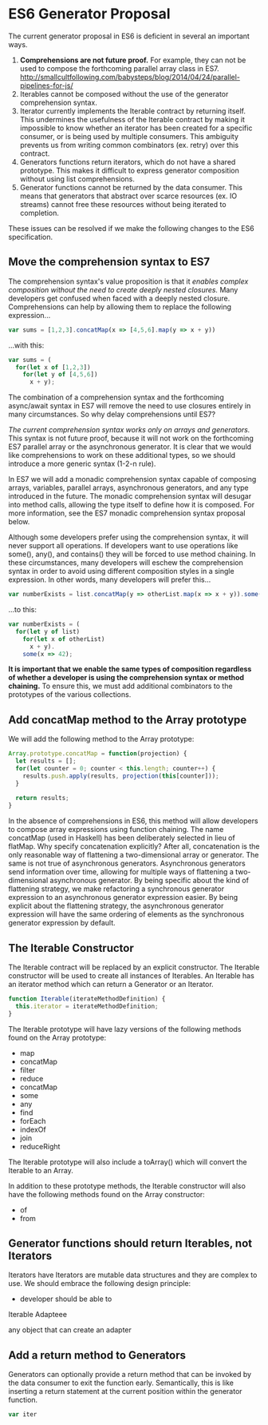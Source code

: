 ES6 Generator Proposal
==============================

The current generator proposal in ES6 is deficient in several an important ways.

1. __Comprehensions are not future proof.__ For example, they can not be used to compose the forthcoming parallel array class in ES7. http://smallcultfollowing.com/babysteps/blog/2014/04/24/parallel-pipelines-for-js/
2. Iterables cannot be composed without the use of the generator comprehension syntax.
3. Iterator currently implements the Iterable contract by returning itself. This undermines the usefulness of the Iterable contract by making it impossible to know whether an iterator has been created for a specific consumer, or is being used by multiple consumers. This ambiguity prevents us from writing common combinators (ex. retry) over this contract.
4. Generators functions return iterators, which do not have a shared prototype. This makes it difficult to express generator composition without using list comprehensions.
5. Generator functions cannot be returned by the data consumer. This means that generators that abstract over scarce resources (ex. IO streams) cannot free these resources without being iterated to completion. 
 
These issues can be resolved if we make the following changes to the ES6 specification. 

Move the comprehension syntax to ES7
------------------------------------------------------

The comprehension syntax's value proposition is that it *enables complex composition without the need to create deeply nested closures.* Many developers get confused when faced with a deeply nested closure. Comprehensions can help by allowing them to replace the following expression...

```JavaScript
var sums = [1,2,3].concatMap(x => [4,5,6].map(y => x + y))
```

…with this:

```JavaScript
var sums = (
  for(let x of [1,2,3])
    for(let y of [4,5,6])
      x + y);
```

The combination of a comprehension syntax and the forthcoming async/await syntax in ES7 will remove the need to use closures entirely in many circumstances. So why delay comprehensions until ES7?

*The current comprehension syntax works only on arrays and generators.* This syntax is not future proof, because it will not work on the forthcoming ES7 parallel array or the asynchronous generator. It is clear that we would like comprehensions to work on these additional types, so we should introduce a more generic syntax (1-2-n rule).

In ES7 we will add a monadic comprehension syntax capable of composing arrays, variables, parallel arrays, asynchronous generators, and any type introduced in the future. The monadic comprehension syntax will desugar into method calls, allowing the type itself to define how it is composed. For more information, see the ES7 monadic comprehension syntax proposal below.

Although some developers prefer using the comprehension syntax, it will never support all operations.  If developers want to use operations like some(), any(), and contains() they will be forced to use method chaining. In these circumstances, many developers will eschew the comprehension syntax in order to avoid using different composition styles in a single expression. In other words, many developers will prefer this…

```Javascript
var numberExists = list.concatMap(y => otherList.map(x => x + y)).some(x => 42);
```

…to this:

```Javascript
var numberExists = (
  for(let y of list)
    for(let x of otherList)
      x + y).
    some(x => 42);
```

__It is important that we enable the same types of composition regardless of whether a developer is using the comprehension syntax or method chaining.__ To ensure this, we must add additional combinators to the prototypes of the various collections.
 
Add concatMap method to the Array prototype
------------------

We will add the following method to the Array prototype:
  
```JavaScript
Array.prototype.concatMap = function(projection) {
  let results = [];
  for(let counter = 0; counter < this.length; counter++) {
    results.push.apply(results, projection(this[counter]));
  }
    
  return results;
}
```

In the absence of comprehensions in ES6, this method will allow developers to compose array expressions using function chaining. The name concatMap (used in Haskell) has been deliberately selected in lieu of flatMap. Why specify concatenation explicitly? After all, concatenation is the only reasonable way of flattening a two-dimensional array or generator. The same is not true of asynchronous generators. Asynchronous generators send information over time, allowing for multiple ways of flattening a two-dimensional asynchronous generator. By being specific about the kind of flattening strategy, we make refactoring a synchronous generator expression to an asynchronous generator expression easier. By being explicit about the flattening strategy, the asynchronous generator expression will have the same ordering of elements as the synchronous generator expression by default.

The Iterable Constructor
--------------------------------

The Iterable contract will be replaced by an explicit constructor. The Iterable constructor will be used to create all instances of Iterables. An Iterable has an iterator method which can return a Generator or an Iterator. 

```JavaScript
function Iterable(iterateMethodDefinition) {
  this.iterator = iterateMethodDefinition;
}
```
The Iterable prototype will have lazy versions of the following methods found on the Array prototype:

* map
* concatMap
* filter
* reduce
* concatMap
* some
* any
* find
* forEach
* indexOf
* join
* reduceRight

The Iterable prototype will also include a toArray() which will convert the Iterable to an Array. 

In addition to these prototype methods, the Iterable constructor will also have the following methods found on the Array constructor:

* of
* from

Generator functions should return Iterables, not Iterators
---------------------------------------------------------------------------
Iterators have Iterators are mutable data structures and they are complex to use. We should embrace the following design principle:

* developer should be able to 

Iterable Adapteee
 
 any object that  can create an adapter

Add a return method to Generators
----------------------------------------------

Generators can optionally provide a return method that can be invoked by the data consumer to exit the function early. Semantically, this is like inserting a return statement at the current position within the generator function.

```JavaScript
var iter

```
